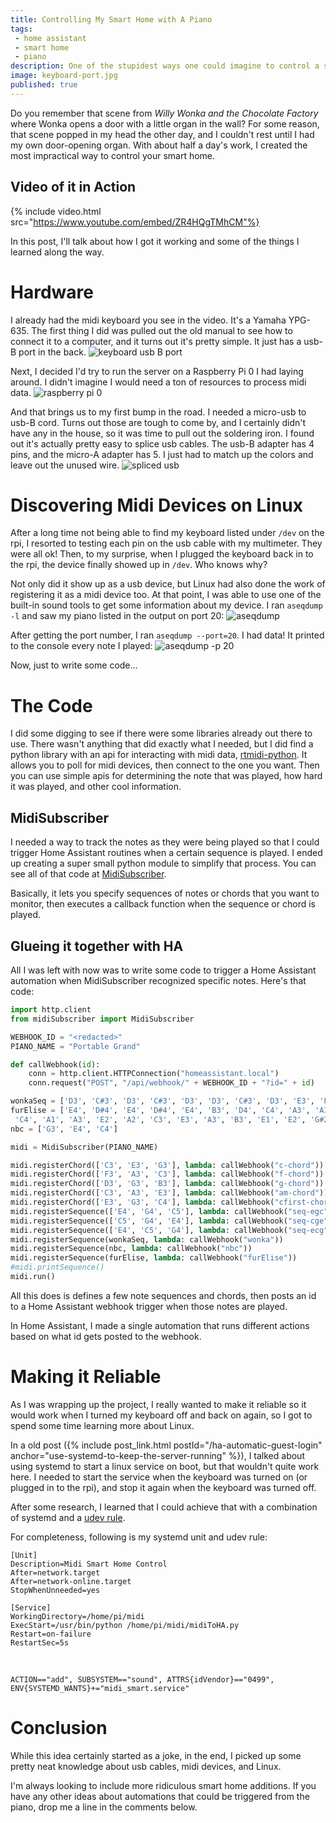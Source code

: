 ```yaml
---
title: Controlling My Smart Home with A Piano
tags:
 - home assistant
 - smart home
 - piano
description: One of the stupidest ways one could imagine to control a smart home, I hooked up my midi keyboard to Home Assistant
image: keyboard-port.jpg
published: true
---
```


Do you remember that scene from _Willy Wonka and the Chocolate Factory_ where Wonka opens a door with a little organ in the wall? For some reason, that scene popped in my head the other day,
and I couldn't rest until I had my own door-opening organ. With about half a day's work, I created the most impractical way to control your smart home.

## Video of it in Action

{% include video.html src="https://www.youtube.com/embed/ZR4HQgTMhCM"%}

In this post, I'll talk about how I got it working and some of the things I learned along the way.

# Hardware
I already had the midi keyboard you see in the video. It's a Yamaha YPG-635. The first thing I did was pulled out the old manual to see how to connect it to a computer, and it turns out it's pretty simple.
It just has a usb-B port in the back.
![keyboard usb B port](keyboard-port.jpg)

Next, I decided I'd try to run the server on a Raspberry Pi 0 I had laying around. I didn't imagine I would need a ton of resources to process midi data.
![raspberry pi 0](rpi0.jpg)

And that brings us to my first bump in the road. I needed a micro-usb to usb-B cord. Turns out those are tough to come by, and I certainly didn't have any in the house, so it was time to pull out the soldering iron.
I found out it's actually pretty easy to splice usb cables. The usb-B adapter has 4 pins, and the micro-A adapter has 5. I just had to match up the colors and leave out the unused wire.
![spliced usb](spliced-usb.jpg)

# Discovering Midi Devices on Linux
After a long time not being able to find my keyboard listed under `/dev` on the rpi, I resorted to testing each pin
on the usb cable with my multimeter. They were all ok! Then, to my surprise, when I plugged the keyboard back in to the rpi, the device finally showed up in `/dev`. Who knows why?

Not only did it show up as a usb device, but Linux had also done the work of registering it as a midi device too. At that point, I was able to use one of the built-in sound tools to get
some information about my device. I ran `aseqdump -l` and saw my piano listed in the output on port 20:
![aseqdump](aseqdump-l.jpg)

After getting the port number, I ran `aseqdump --port=20`. I had data! It printed to the console every note I played:
![aseqdump -p 20](aseqdump-p.png)

Now, just to write some code...

# The Code
I did some digging to see if there were some libraries already out there to use. There wasn't anything that did exactly what I needed, but I did find a python library with an api for
interacting with midi data, [rtmidi-python](https://github.com/superquadratic/rtmidi-python). It allows you to poll for midi devices, then connect to the one you want. Then you
can use simple apis for determining the note that was played, how hard it was played, and other cool information.

## MidiSubscriber
I needed a way to track the notes as they were being played so that I could trigger Home Assistant routines when a certain sequence is played. I ended up creating a super small python
module to simplify that process. You can see all of that code at [MidiSubscriber](https://github.com/cnorick/py-midi-subscriber).

Basically, it lets you specify sequences of notes or chords that you want to monitor, then executes a callback function when the sequence or chord is played.

## Glueing it together with HA
All I was left with now was to write some code to trigger a Home Assistant automation when MidiSubscriber recognized specific notes. Here's that code:

```py
import http.client
from midiSubscriber import MidiSubscriber

WEBHOOK_ID = "<redacted>"
PIANO_NAME = "Portable Grand"

def callWebhook(id):
    conn = http.client.HTTPConnection("homeassistant.local")
    conn.request("POST", "/api/webhook/" + WEBHOOK_ID + "?id=" + id)

wonkaSeq = ['D3', 'C#3', 'D3', 'C#3', 'D3', 'D3', 'C#3', 'D3', 'E3', 'F#3', 'E3', 'F#3', 'G3', 'A3', 'G#3', 'A3', 'G#3', 'A3']
furElise = ['E4', 'D#4', 'E4', 'D#4', 'E4', 'B3', 'D4', 'C4', 'A3', 'A1', 'E2', 'A2', 'C3', 'E3', 'A3', 'B3', 'E1', 'E2', 'G#2', 'E3', 'G#3', 'B3', 'C4', 'A1', 'E2', 'A2', 'E3', 'E4', 'D#4', 'E4', 'D#4', 'E4', 'B3', 'D4',
 'C4', 'A1', 'A3', 'E2', 'A2', 'C3', 'E3', 'A3', 'B3', 'E1', 'E2', 'G#2', 'E3', 'C4', 'B3', 'A1', 'A3', 'E2', 'A2']
nbc = ['G3', 'E4', 'C4']

midi = MidiSubscriber(PIANO_NAME)

midi.registerChord(['C3', 'E3', 'G3'], lambda: callWebhook("c-chord"))
midi.registerChord(['F3', 'A3', 'C3'], lambda: callWebhook("f-chord"))
midi.registerChord(['D3', 'G3', 'B3'], lambda: callWebhook("g-chord"))
midi.registerChord(['C3', 'A3', 'E3'], lambda: callWebhook("am-chord"))
midi.registerChord(['E3', 'G3', 'C4'], lambda: callWebhook("cfirst-chord"))
midi.registerSequence(['E4', 'G4', 'C5'], lambda: callWebhook("seq-egc"))
midi.registerSequence(['C5', 'G4', 'E4'], lambda: callWebhook("seq-cge"))
midi.registerSequence(['E4', 'C5', 'G4'], lambda: callWebhook("seq-ecg"))
midi.registerSequence(wonkaSeq, lambda: callWebhook("wonka"))
midi.registerSequence(nbc, lambda: callWebhook("nbc"))
midi.registerSequence(furElise, lambda: callWebhook("furElise"))
#midi.printSequence()
midi.run()
```

All this does is defines a few note sequences and chords, then posts an id to a Home Assistant webhook trigger when
those notes are played.

In Home Assistant, I made a single automation that runs different actions based on what id gets posted to the webhook.

# Making it Reliable
As I was wrapping up the project, I really wanted to make it reliable so it would work when I turned my keyboard off and back on again, so I
got to spend some time learning more about Linux.

In a old post ({% include post_link.html postId="/ha-automatic-guest-login" anchor="use-systemd-to-keep-the-server-running" %}), I talked about using systemd to
start a linux service on boot, but that wouldn't quite work here. I needed to start the service when the keyboard was turned on (or plugged in to the rpi), and
stop it again when the keyboard was turned off.

After some research, I learned that I could achieve that with a combination of systemd and a [udev rule](https://wiki.archlinux.org/title/Udev).

For completeness, following is my systemd unit and udev rule:

```
[Unit]
Description=Midi Smart Home Control
After=network.target
After=network-online.target
StopWhenUnneeded=yes

[Service]
WorkingDirectory=/home/pi/midi
ExecStart=/usr/bin/python /home/pi/midi/midiToHA.py
Restart=on-failure
RestartSec=5s
```
<br/>

```
ACTION=="add", SUBSYSTEM=="sound", ATTRS{idVendor}=="0499", ENV{SYSTEMD_WANTS}+="midi_smart.service"
```

# Conclusion
While this idea certainly started as a joke, in the end, I picked up some pretty neat knowledge about usb cables, midi devices, and Linux.

I'm always looking to include more ridiculous smart home additions. If you have any other ideas about automations that could be triggered from the
piano, drop me a line in the comments below.
